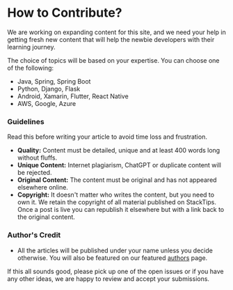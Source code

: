 # How to Contribute?

We are working on expanding content for this site, and we need your help in getting fresh new content that will help the newbie developers with their learning journey.

The choice of topics will be based on your expertise. You can choose one of the following:

- Java, Spring, Spring Boot
- Python, Django, Flask
- Android, Xamarin, Flutter, React Native
- AWS, Google, Azure

### Guidelines
Read this before writing your article to avoid time loss and frustration.

- **Quality:** Content must be detailed, unique and at least 400 words long without fluffs.
- **Unique Content:** Internet plagiarism, ChatGPT or duplicate content will be rejected.
- **Original Content:** The content must be original and has not appeared elsewhere online.
- **Copyright:** It doesn't matter who writes the content, but you need to own it. We retain the copyright of all material published on StackTips. Once a post is live you can republish it elsewhere but with a link back to the original content.


### Author's Credit

- All the articles will be published under your name unless you decide otherwise. You will also be featured on our featured [authors](https://stacktips.com/authors) page.

If this all sounds good, please pick up one of the open issues or if you have any other ideas, we are happy to review and accept your submissions. 
